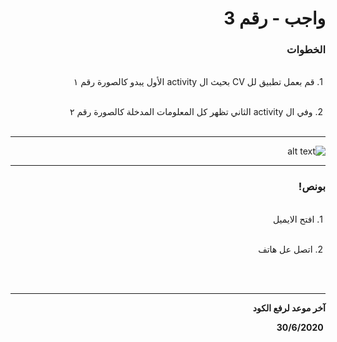 <div dir = "rtl">

# واجب  - رقم 3
### الخطوات 

<br>
&#x202b; 1. قم بعمل تطبيق لل CV بحيث ال activity الأول يبدو كالصورة رقم ١

<br>
<br>

&#x202b; 2. وفي ال activity الثاني تظهر كل المعلومات المدخلة كالصورة رقم ٢
<br>
<br>
<hr>

![alt text](https://lh4.googleusercontent.com/mIZjPvJo703w5TVwZMBH6Hbf8am18y97GALSs2tFRLP882sZB7fbUiMGBhzkruKKs607BXV6GTiMPVMNlmezvM-r_eThbG9yCtVt--8lpQNos2JPc4SzEVxolpkO09MvbPpYTEUzMjk)
<br>
<hr>

### بونص!

<br>
&#x202b; 1. افتح الايميل

<br>
<br>

&#x202b; 2. اتصل عل هاتف

<br>
<br>
<hr>
<b>آخر موعد لرفع الكود

&#x202b; 30/6/2020
</div>
